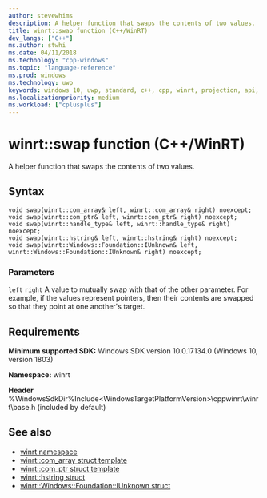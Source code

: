 ```yaml
---
author: stevewhims
description: A helper function that swaps the contents of two values.
title: winrt::swap function (C++/WinRT)
dev_langs: ["C++"]
ms.author: stwhi
ms.date: 04/11/2018
ms.technology: "cpp-windows"
ms.topic: "language-reference"
ms.prod: windows
ms.technology: uwp
keywords: windows 10, uwp, standard, c++, cpp, winrt, projection, api, reference, swap
ms.localizationpriority: medium
ms.workload: ["cplusplus"]
---
```


# winrt::swap function (C++/WinRT)

A helper function that swaps the contents of two values.

## Syntax
```cppwinrt
void swap(winrt::com_array& left, winrt::com_array& right) noexcept;
void swap(winrt::com_ptr& left, winrt::com_ptr& right) noexcept;
void swap(winrt::handle_type& left, winrt::handle_type& right) noexcept;
void swap(winrt::hstring& left, winrt::hstring& right) noexcept;
void swap(winrt::Windows::Foundation::IUnknown& left, winrt::Windows::Foundation::IUnknown& right) noexcept;
```

### Parameters
`left` `right`
A value to mutually swap with that of the other parameter. For example, if the values represent pointers, then their contents are swapped so that they point at one another's target.

## Requirements
**Minimum supported SDK:** Windows SDK version 10.0.17134.0 (Windows 10, version 1803)

**Namespace:** winrt

**Header** %WindowsSdkDir%Include\<WindowsTargetPlatformVersion>\cppwinrt\winrt\base.h (included by default)

## See also 
* [winrt namespace](winrt.md)
* [winrt::com_array struct template](com-array.md)
* [winrt::com_ptr struct template](com-ptr.md)
* [winrt::hstring struct](hstring.md)
* [winrt::Windows::Foundation::IUnknown struct](windows-foundation-iunknown.md)
